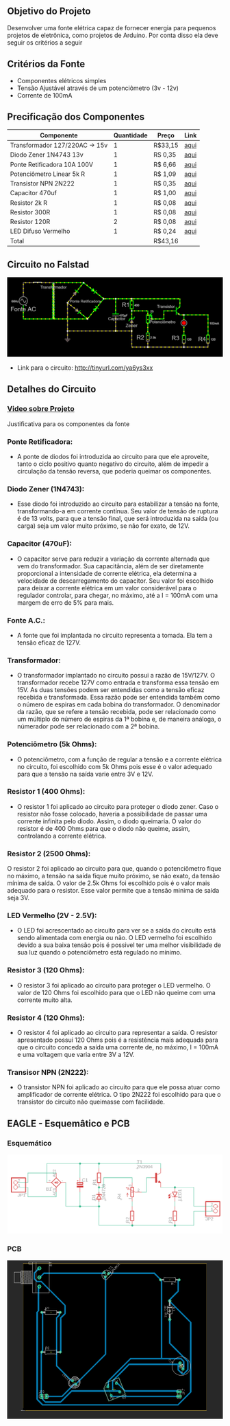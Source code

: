## Objetivo do Projeto
Desenvolver uma fonte elétrica capaz de fornecer energia para pequenos projetos de eletrônica, como projetos de Arduino.
Por conta disso ela deve seguir os critérios a seguir

## Critérios da Fonte
- Componentes elétricos simples
- Tensão Ajustável através de um potenciômetro (3v - 12v)
- Corrente de 100mA

## Precificação dos Componentes
| Componente                      | Quantidade | Preço   | Link                                                                            |
|---------------------------------|------------|---------|---------------------------------------------------------------------------------|
| Transformador 127/220AC -> 15v  | 1          | R$33,15 | [aqui](https://www.baudaeletronica.com.br/transformador-trafo-1a-15v-15v.html)  |
| Diodo Zener 1N4743 13v          | 1          | RS 0,35 | [aqui](https://www.mamuteeletronica.com.br/diodo-zener-1n4743-13v-1w-do-41)     |
| Ponte Retificadora 10A 100V     | 1          | R$ 6,66 | [aqui](https://www.casadoresistor.com.br/ponte-retificadora-10a-1000v-zcdp0003-p4727)                    |
| Potenciômetro Linear 5k R       | 1          | R$ 1,09 | [aqui](https://www.baudaeletronica.com.br/potenciometro-linear-de-5k-5000.html) |
| Transistor NPN 2N222            | 1          | R$ 0,35 | [aqui](https://www.autocorerobotica.com.br/2n222-transistor-npn)                |
| Capacitor 470uf                 | 1          | R$ 1,00 | [aqui](https://www.tecnotronics.com.br/capacitor-eletrolitico-470uf-25v.html)   |
| Resistor 2k R                   | 1          | R$ 0,08 | [aqui](https://www.baudaeletronica.com.br/resistor-2k-5-1-4w.html)              |
| Resistor 300R                   | 1          | R$ 0,08 | [aqui](https://www.baudaeletronica.com.br/resistor-300r-5-1-4w.html)            |
| Resistor 120R                   | 2          | R$ 0,08 | [aqui](https://www.baudaeletronica.com.br/resistor-120r-5-1-4w.html)            |
| LED Difuso Vermelho             | 1          | R$ 0,24 | [aqui](https://www.baudaeletronica.com.br/led-difuso-5mm-vermelho.html)         |
| Total                           |            | R$43,16 |                                                                                 |
## Circuito no Falstad
![Circuito Falstad](./circuitoFonte-falstad.png)
- Link para o circuito: http://tinyurl.com/ya6ys3xx

## Detalhes do Circuito
### [Video sobre Projeto](https://youtu.be/0voirnk2L9U)

Justificativa para os componentes da fonte

### Ponte Retificadora:
- A ponte de diodos foi introduzida ao circuito para que ele aproveite, tanto o ciclo positivo quanto negativo do circuito, além de impedir a circulação da tensão reversa, que poderia queimar os componentes.

### Diodo Zener (1N4743):
- Esse diodo foi introduzido ao circuito para estabilizar a tensão na fonte, transformando-a em corrente contínua. Seu valor de tensão de ruptura é de 13 volts, para que a tensão final, que será introduzida na saída (ou carga) seja um valor muito próximo, se não for exato, de 12V.

### Capacitor (470uF):
-  O capacitor serve para reduzir a variação da corrente alternada que vem do transformador. Sua capacitância, além de ser diretamente proporcional a intensidade de corrente elétrica, ela determina a velocidade de descarregamento do capacitor. Seu valor foi escolhido para deixar a corrente elétrica em um valor considerável para o regulador controlar, para chegar, no máximo, até a I = 100mA com uma margem de erro de 5% para mais.

### Fonte A.C.: 
- A fonte que foi implantada no circuito representa a tomada. Ela tem a tensão eficaz de 127V.

### Transformador: 
- O transformador implantado no circuito possui a razão de 15V/127V. O transformador recebe 127V como entrada e transforma essa tensão em 15V. As duas tensões podem ser entendidas como a tensão eficaz recebida e transformada. Essa razão pode ser entendida também como o número de espiras em cada bobina do transformador. O denominador da razão, que se refere a tensão recebida, pode ser relacionado como um múltiplo do número de espiras da 1ª bobina e, de maneira análoga, o númerador pode ser relacionado com a 2ª bobina.

### Potenciômetro (5k Ohms): 
- O potenciômetro, com a função de regular a tensão e a corrente elétrica no circuito, foi escolhido com 5k Ohms pois esse é o valor adequado para que a tensão na saída varie entre 3V e 12V.

### Resistor 1 (400 Ohms): 
- O resistor 1 foi aplicado ao circuito para proteger o diodo zener. Caso o resistor não fosse colocado, haveria a possibilidade de passar uma corrente infinita pelo diodo. Assim, o diodo queimaria. O valor do resistor é de 400 Ohms para que o diodo não queime, assim, controlando a corrente elétrica.

### Resistor 2 (2500 Ohms): 
O resistor 2 foi aplicado ao circuito para que, quando o potenciômetro fique no máximo, a tensão na saída fique muito próximo, se não exato, da tensão mínima de saída. O valor de 2.5k Ohms foi escolhido pois é o valor mais adequado para o resistor. Esse valor permite que a tensão minima de saída seja 3V.

### LED Vermelho (2V - 2.5V): 
- O LED foi acrescentado ao circuito para ver se a saída do circuito está sendo alimentada com energia ou não. O LED vermelho foi escolhido devido a sua baixa tensão pois é possivel ter uma melhor visibilidade de sua luz quando o potenciômetro está regulado no mínimo.

### Resistor 3 (120 Ohms): 
- O resistor 3 foi aplicado ao circuito para proteger o LED vermelho. O valor de 120 Ohms foi escolhido para que o LED não queime com uma corrente muito alta.

### Resistor 4 (120 Ohms): 
- O resistor 4 foi aplicado ao circuito para representar a saída. O resistor apresentado possui 120 Ohms pois é a resistência mais adequada para que o circuito conceda a saída uma corrente de, no máximo, I = 100mA e uma voltagem que varia entre 3V a 12V.

### Transisor NPN (2N222): 
- O transistor NPN foi aplicado ao circuito para que ele possa atuar como amplificador de corrente elétrica. O tipo 2N222 foi escolhido para que o transistor do circuito não queimasse com facilidade.
 
## EAGLE - Esquemâtico e PCB
### Esquemático
![Esquemático](./esquematico-Eagle.png)

### PCB
![PCB](./pcb-Eagle.png)
